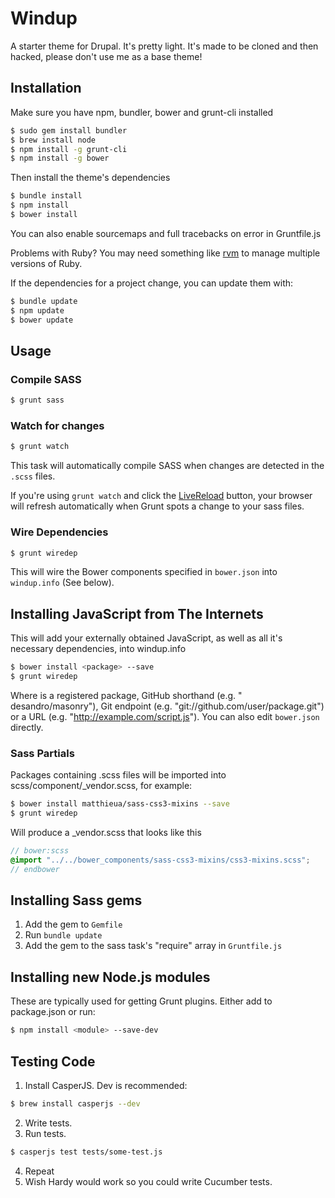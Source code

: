 # Windup

A starter theme for Drupal. It's pretty light. It's made to be cloned and then hacked, please don't use me as a base theme!

## Installation

Make sure you have npm, bundler, bower and grunt-cli installed

```bash
$ sudo gem install bundler
$ brew install node
$ npm install -g grunt-cli
$ npm install -g bower
```

Then install the theme's dependencies

```bash
$ bundle install
$ npm install
$ bower install
```

You can also enable sourcemaps and full tracebacks on error in Gruntfile.js

Problems with Ruby? You may need something like [rvm](http://rvm.io/) to manage multiple versions of Ruby.

If the dependencies for a project change, you can update them with:

```bash
$ bundle update
$ npm update
$ bower update
```

## Usage

### Compile SASS

```bash
$ grunt sass
```

### Watch for changes

```bash
$ grunt watch
```

This task will automatically compile SASS when changes are detected in the `.scss` files.

If you're using ```grunt watch``` and click the [LiveReload](https://chrome.google.com/webstore/detail/livereload/jnihajbhpnppcggbcgedagnkighmdlei?hl=en) button, your browser will refresh automatically when Grunt spots a change to your sass files.

### Wire Dependencies

```bash
$ grunt wiredep
```

This will wire the Bower components specified in ```bower.json``` into ```windup.info``` (See below).

## Installing JavaScript from The Internets

This will add your externally obtained JavaScript, as well as all it's necessary dependencies, into windup.info

```bash
$ bower install <package> --save
$ grunt wiredep
```

Where <package> is a registered package, GitHub shorthand (e.g. " desandro/masonry"), Git endpoint (e.g. "git://github.com/user/package.git") or a URL (e.g. "http://example.com/script.js").
You can also edit ```bower.json``` directly.

### Sass Partials

Packages containing .scss files will be imported into scss/component/_vendor.scss, for example:
```bash
$ bower install matthieua/sass-css3-mixins --save
$ grunt wiredep
```

Will produce a _vendor.scss that looks like this
```scss
// bower:scss
@import "../../bower_components/sass-css3-mixins/css3-mixins.scss";
// endbower

```

## Installing Sass gems

1. Add the gem to ```Gemfile```
2. Run ```bundle update```
3. Add the gem to the sass task's "require" array in ```Gruntfile.js```

## Installing new Node.js modules

These are typically used for getting Grunt plugins. Either add to package.json or run:

```bash
$ npm install <module> --save-dev
```

## Testing Code

 1. Install CasperJS. Dev is recommended:

```bash
$ brew install casperjs --dev
```

 2. Write tests.
 3. Run tests.

```bash
$ casperjs test tests/some-test.js
```

 4. Repeat
 5. Wish Hardy would work so you could write Cucumber tests.
